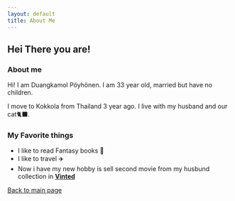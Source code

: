 ```yaml
---
layout: default
title: About Me
---
```

<link rel="stylesheet" href="assets/css/custom.css">



## Hei There you are!

### About me

Hi! I am Duangkamol Pöyhönen. I am 33 year old, married but have no children.

I move to Kokkola from Thailand 3 year ago. I live with my husband and our cat🐈‍⬛.

### My Favorite things
* I like to read Fantasy books 📖
* I like to travel ✈️
* Now i have my new hobby is sell second movie from my husbund collection in [**Vinted**](https://www.vinted.fi/member/270203085-mollybeer)



[Back to main page](index.md)






